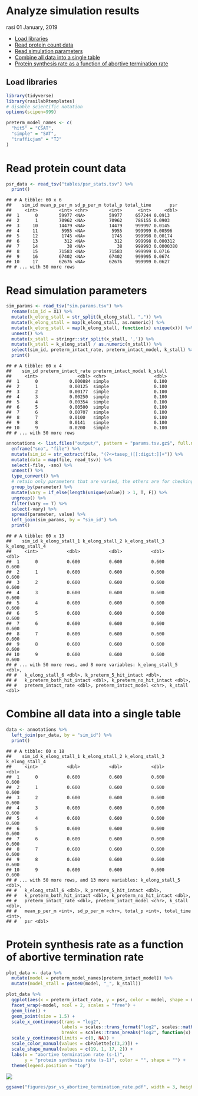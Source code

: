 Analyze simulation results
================
rasi
01 January, 2019

-   [Load libraries](#load-libraries)
-   [Read protein count data](#read-protein-count-data)
-   [Read simulation parameters](#read-simulation-parameters)
-   [Combine all data into a single table](#combine-all-data-into-a-single-table)
-   [Protein synthesis rate as a function of abortive termination rate](#protein-synthesis-rate-as-a-function-of-abortive-termination-rate)

Load libraries
--------------

``` r
library(tidyverse)
library(rasilabRtemplates)
# disable scientific notation
options(scipen=999)

preterm_model_names <- c(
  "hit5" = "CSAT",
  "simple" = "SAT",
  "trafficjam" = "TJ"
)
```

Read protein count data
=======================

``` r
psr_data <- read_tsv("tables/psr_stats.tsv") %>% 
  print()
```

    ## # A tibble: 60 x 6
    ##    sim_id mean_p_per_m sd_p_per_m total_p total_time       psr
    ##     <int>        <int> <chr>        <int>      <int>     <dbl>
    ##  1      0        59977 <NA>         59977     657244 0.0913   
    ##  2      1        70962 <NA>         70962     786155 0.0903   
    ##  3     10        14479 <NA>         14479     999997 0.0145   
    ##  4     11         5955 <NA>          5955     999999 0.00596  
    ##  5     12         1745 <NA>          1745     999998 0.00174  
    ##  6     13          312 <NA>           312     999998 0.000312 
    ##  7     14           38 <NA>            38     999993 0.0000380
    ##  8     15        71583 <NA>         71583     999999 0.0716   
    ##  9     16        67402 <NA>         67402     999995 0.0674   
    ## 10     17        62676 <NA>         62676     999999 0.0627   
    ## # ... with 50 more rows

Read simulation parameters
==========================

``` r
sim_params <- read_tsv("sim.params.tsv") %>% 
  rename(sim_id = X1) %>% 
  mutate(k_elong_stall = str_split(k_elong_stall, ",")) %>%
  mutate(k_elong_stall = map(k_elong_stall, as.numeric)) %>%
  mutate(k_elong_stall = map(k_elong_stall, function(x) unique(x))) %>%
  unnest() %>%
  mutate(x_stall = stringr::str_split(x_stall, ',')) %>%
  mutate(k_stall = k_elong_stall / as.numeric(n_stall)) %>%
  select(sim_id, preterm_intact_rate, preterm_intact_model, k_stall) %>% 
  print()
```

    ## # A tibble: 60 x 4
    ##    sim_id preterm_intact_rate preterm_intact_model k_stall
    ##     <int>               <dbl> <chr>                  <dbl>
    ##  1      0            0.000884 simple                 0.100
    ##  2      1            0.00125  simple                 0.100
    ##  3      2            0.00177  simple                 0.100
    ##  4      3            0.00250  simple                 0.100
    ##  5      4            0.00354  simple                 0.100
    ##  6      5            0.00500  simple                 0.100
    ##  7      6            0.00707  simple                 0.100
    ##  8      7            0.0100   simple                 0.100
    ##  9      8            0.0141   simple                 0.100
    ## 10      9            0.0200   simple                 0.100
    ## # ... with 50 more rows

``` r
annotations <- list.files("output/", pattern = "params.tsv.gz$", full.names = T) %>% 
  enframe("sno", "file") %>% 
  mutate(sim_id = str_extract(file, "(?<=tasep_)[[:digit:]]+")) %>% 
  mutate(data = map(file, read_tsv)) %>% 
  select(-file, -sno) %>% 
  unnest() %>% 
  type_convert() %>%
  # retain only parameters that are varied, the others are for checking
  group_by(parameter) %>%
  mutate(vary = if_else(length(unique(value)) > 1, T, F)) %>%
  ungroup() %>%
  filter(vary == T) %>%
  select(-vary) %>%
  spread(parameter, value) %>%
  left_join(sim_params, by = "sim_id") %>% 
  print()
```

    ## # A tibble: 60 x 13
    ##    sim_id k_elong_stall_1 k_elong_stall_2 k_elong_stall_3 k_elong_stall_4
    ##     <int>           <dbl>           <dbl>           <dbl>           <dbl>
    ##  1      0           0.600           0.600           0.600           0.600
    ##  2      1           0.600           0.600           0.600           0.600
    ##  3      2           0.600           0.600           0.600           0.600
    ##  4      3           0.600           0.600           0.600           0.600
    ##  5      4           0.600           0.600           0.600           0.600
    ##  6      5           0.600           0.600           0.600           0.600
    ##  7      6           0.600           0.600           0.600           0.600
    ##  8      7           0.600           0.600           0.600           0.600
    ##  9      8           0.600           0.600           0.600           0.600
    ## 10      9           0.600           0.600           0.600           0.600
    ## # ... with 50 more rows, and 8 more variables: k_elong_stall_5 <dbl>,
    ## #   k_elong_stall_6 <dbl>, k_preterm_5_hit_intact <dbl>,
    ## #   k_preterm_both_hit_intact <dbl>, k_preterm_no_hit_intact <dbl>,
    ## #   preterm_intact_rate <dbl>, preterm_intact_model <chr>, k_stall <dbl>

Combine all data into a single table
====================================

``` r
data <- annotations %>% 
  left_join(psr_data, by = "sim_id") %>% 
  print()
```

    ## # A tibble: 60 x 18
    ##    sim_id k_elong_stall_1 k_elong_stall_2 k_elong_stall_3 k_elong_stall_4
    ##     <int>           <dbl>           <dbl>           <dbl>           <dbl>
    ##  1      0           0.600           0.600           0.600           0.600
    ##  2      1           0.600           0.600           0.600           0.600
    ##  3      2           0.600           0.600           0.600           0.600
    ##  4      3           0.600           0.600           0.600           0.600
    ##  5      4           0.600           0.600           0.600           0.600
    ##  6      5           0.600           0.600           0.600           0.600
    ##  7      6           0.600           0.600           0.600           0.600
    ##  8      7           0.600           0.600           0.600           0.600
    ##  9      8           0.600           0.600           0.600           0.600
    ## 10      9           0.600           0.600           0.600           0.600
    ## # ... with 50 more rows, and 13 more variables: k_elong_stall_5 <dbl>,
    ## #   k_elong_stall_6 <dbl>, k_preterm_5_hit_intact <dbl>,
    ## #   k_preterm_both_hit_intact <dbl>, k_preterm_no_hit_intact <dbl>,
    ## #   preterm_intact_rate <dbl>, preterm_intact_model <chr>, k_stall <dbl>,
    ## #   mean_p_per_m <int>, sd_p_per_m <chr>, total_p <int>, total_time <int>,
    ## #   psr <dbl>

Protein synthesis rate as a function of abortive termination rate
=================================================================

``` r
plot_data <- data %>% 
  mutate(model = preterm_model_names[preterm_intact_model]) %>% 
  mutate(model_stall = paste0(model, "_", k_stall))

plot_data %>%
  ggplot(aes(x = preterm_intact_rate, y = psr, color = model, shape = model_stall)) +
  facet_wrap(~model, ncol = 2, scales = "free") +
  geom_line() +
  geom_point(size = 1.5) +
  scale_x_continuous(trans = "log2",
                     labels = scales::trans_format("log2", scales::math_format(2^.x)),
                     breaks = scales::trans_breaks("log2", function(x) 2^x, n = 5)) +
  scale_y_continuous(limits = c(0, NA)) +
  scale_color_manual(values = cbPalette[c(3,2)]) +
  scale_shape_manual(values = c(19, 1, 17, 2)) +
  labs(x = "abortive termination rate (s-1)", 
       y = "protein synthesis rate (s-1)", color = "", shape = "") +
  theme(legend.position = "top")
```

![](/fh/fast/subramaniam_a/user/rasi/git/ribosome_collisions_yeast/modeling/simulation_runs/preterm_rate_vary/analyze_results_files/figure-markdown_github/unnamed-chunk-6-1.png)

``` r
ggsave("figures/psr_vs_abortive_termination_rate.pdf", width = 3, height = 2.2)
```
